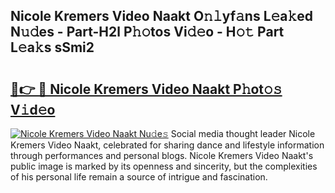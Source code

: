 ## Nicole Kremers Video Naakt O𝚗𝚕yf𝚊ns L𝚎a𝚔ed N𝚞𝚍es - Part-H2l P𝚑𝚘tos Vi𝚍𝚎o - H𝚘𝚝 Part L𝚎a𝚔s sSmi2

# <h2><a href="http://kf3cxp.oniu.top/?m=Nicole+Kremers+Video+Naakt">🔗👉 🔴 Nicole Kremers Video Naakt P𝚑ot𝚘𝚜 V𝚒d𝚎o</a></h2>

[![Nicole Kremers Video Naakt Nu𝚍e𝚜](https://i.imgur.com/0qMVB7G.gif)](http://kf3cxp.oniu.top/?m=Nicole+Kremers+Video+Naakt)
Social media thought leader Nicole Kremers Video Naakt, celebrated for sharing dance and lifestyle information through performances and personal blogs. Nicole Kremers Video Naakt's public image is marked by its openness and sincerity, but the complexities of his personal life remain a source of intrigue and fascination.  
